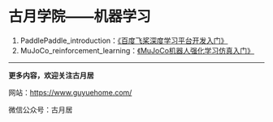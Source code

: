 # 古月学院——机器学习

1. PaddlePaddle_introduction：[《百度飞桨深度学习平台开发入门》](https://class.guyuehome.com/detail/p_60375614e4b0478a0459c9a4/6)  
2. MuJoCo_reinforcement_learning：[《MuJoCo机器人强化学习仿真入门》](https://class.guyuehome.com/detail/p_60b9a1fde4b0c726421c0a20/6)

------

**更多内容，欢迎关注古月居**

网站：https://www.guyuehome.com/

微信公众号：古月居

